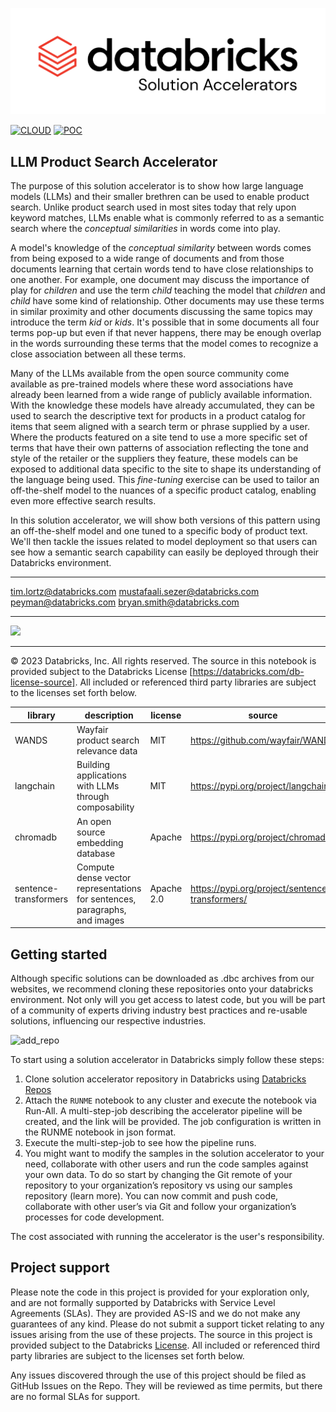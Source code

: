![image](https://raw.githubusercontent.com/databricks-industry-solutions/.github/main/profile/solacc_logo_wide.png)

[![CLOUD](https://img.shields.io/badge/CLOUD-ALL-blue?logo=googlecloud&style=for-the-badge)](https://cloud.google.com/databricks)
[![POC](https://img.shields.io/badge/POC-10_days-green?style=for-the-badge)](https://databricks.com/try-databricks)

## LLM Product Search Accelerator

The purpose of this solution accelerator is to show how large language models (LLMs) and their smaller brethren can be used to enable product search.  Unlike product search used in most sites today that rely upon keyword matches, LLMs enable what is commonly referred to as a semantic search where the *conceptual similarities* in words come into play.

A model's knowledge of the *conceptual similarity* between words comes from being exposed to a wide range of documents and from those documents learning that certain words tend to have close relationships to one another.  For example, one document may discuss the importance of play for *children* and use the term *child* teaching the model that *children* and *child* have some kind of relationship.  Other documents may use these terms in similar proximity and other documents discussing the same topics may introduce the term *kid* or *kids*.  It's possible that in some documents all four terms pop-up but even if that never happens, there may be enough overlap in the words surrounding these terms that the model comes to recognize a close association between all these terms.

Many of the LLMs available from the open source community come available  as pre-trained models where these word associations have already been learned from a wide range of publicly available  information. With the knowledge these models have already accumulated, they can be used to search the descriptive text for products in a product catalog for items that seem aligned with a search term or phrase supplied by a user. Where the products featured on a site tend to use a more specific set of terms that have their own patterns of association reflecting the tone and style of the retailer or the suppliers they feature, these models can be exposed to additional data specific to the site to shape its understanding of the language being used.  This *fine-tuning* exercise can be used to tailor an off-the-shelf model to the nuances of a specific product catalog, enabling even more effective search results.

In this solution accelerator, we will show both versions of this pattern using an off-the-shelf model and one tuned to a specific body of product text. We'll then tackle the issues related to model deployment so that users can see how a semantic search capability can easily be deployed through their Databricks environment.

___
<tim.lortz@databricks.com> 
<mustafaali.sezer@databricks.com> 
<peyman@databricks.com>
<bryan.smith@databricks.com>
___


<img src='https://github.com/databricks-industry-solutions/product-search/raw/main/images/inference.png' width=800>

___

&copy; 2023 Databricks, Inc. All rights reserved. The source in this notebook is provided subject to the Databricks License [https://databricks.com/db-license-source].  All included or referenced third party libraries are subject to the licenses set forth below.

| library                                | description             | license    | source                                              |
|----------------------------------------|-------------------------|------------|-----------------------------------------------------|
|  WANDS | Wayfair product search relevance data | MIT  | https://github.com/wayfair/WANDS   |
| langchain | Building applications with LLMs through composability | MIT  |   https://pypi.org/project/langchain/ |
| chromadb | An open source embedding database |  Apache |  https://pypi.org/project/chromadb/  |
| sentence-transformers | Compute dense vector representations for sentences, paragraphs, and images | Apache 2.0 |https://pypi.org/project/sentence-transformers/ |

## Getting started

Although specific solutions can be downloaded as .dbc archives from our websites, we recommend cloning these repositories onto your databricks environment. Not only will you get access to latest code, but you will be part of a community of experts driving industry best practices and re-usable solutions, influencing our respective industries. 

<img width="500" alt="add_repo" src="https://user-images.githubusercontent.com/4445837/177207338-65135b10-8ccc-4d17-be21-09416c861a76.png">

To start using a solution accelerator in Databricks simply follow these steps: 

1. Clone solution accelerator repository in Databricks using [Databricks Repos](https://www.databricks.com/product/repos)
2. Attach the `RUNME` notebook to any cluster and execute the notebook via Run-All. A multi-step-job describing the accelerator pipeline will be created, and the link will be provided. The job configuration is written in the RUNME notebook in json format. 
3. Execute the multi-step-job to see how the pipeline runs. 
4. You might want to modify the samples in the solution accelerator to your need, collaborate with other users and run the code samples against your own data. To do so start by changing the Git remote of your repository  to your organization’s repository vs using our samples repository (learn more). You can now commit and push code, collaborate with other user’s via Git and follow your organization’s processes for code development.

The cost associated with running the accelerator is the user's responsibility.


## Project support 

Please note the code in this project is provided for your exploration only, and are not formally supported by Databricks with Service Level Agreements (SLAs). They are provided AS-IS and we do not make any guarantees of any kind. Please do not submit a support ticket relating to any issues arising from the use of these projects. The source in this project is provided subject to the Databricks [License](./LICENSE). All included or referenced third party libraries are subject to the licenses set forth below.

Any issues discovered through the use of this project should be filed as GitHub Issues on the Repo. They will be reviewed as time permits, but there are no formal SLAs for support. 
